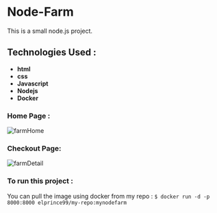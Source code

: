 # Node-Farm

This is a small node.js project.

## Technologies Used :

<ul>
<li><b>html </b></li>
<li><b>css</b></li>
<li><b>Javascript </b></li>
<li><b>Nodejs </b></li>
<li><b>Docker </b></li>

</ul>

### Home Page :

![farmHome](https://user-images.githubusercontent.com/58518192/72437738-9c666100-37cd-11ea-92dc-7092f0e93289.png)

### Checkout Page:

![farmDetail](https://user-images.githubusercontent.com/58518192/72437775-b607a880-37cd-11ea-8422-562e395e033a.png)

### To run this project :

You can pull the image using docker from my repo :
`$ docker run -d -p 8000:8000 elprince99/my-repo:mynodefarm`

